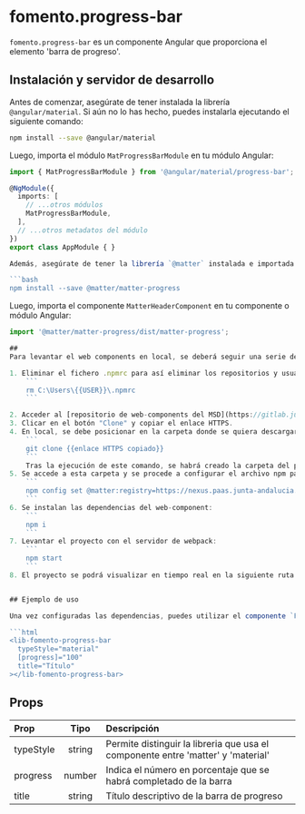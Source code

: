 # fomento.progress-bar

`fomento.progress-bar` es un componente Angular que proporciona el elemento 'barra de progreso'.

## Instalación y servidor de desarrollo

Antes de comenzar, asegúrate de tener instalada la librería `@angular/material`. Si aún no lo has hecho, puedes instalarla ejecutando el siguiente comando:

```bash
npm install --save @angular/material
```

Luego, importa el módulo `MatProgressBarModule` en tu módulo Angular:

````typescript
import { MatProgressBarModule } from '@angular/material/progress-bar';

@NgModule({
  imports: [
    // ...otros módulos
    MatProgressBarModule,
  ],
  // ...otros metadatos del módulo
})
export class AppModule { }

Además, asegúrate de tener la librería `@matter` instalada e importada. Puedes instalarla ejecutando:

```bash
npm install --save @matter/matter-progress
````

Luego, importa el componente `MatterHeaderComponent` en tu componente o módulo Angular:

````typescript
import '@matter/matter-progress/dist/matter-progress';

##
Para levantar el web components en local, se deberá seguir una serie de pasos en el orden correcto, ya que sino no se podrá iniciar correctamente. Los pasos que se deben seguir son los siguientes:

1. Eliminar el fichero .npmrc para así eliminar los repositorios y usuarios almacenados y actualizarlos con los datos necesarios correctos.
    ```
    rm C:\Users\{{USER}}\.npmrc
    ```

2. Acceder al [repositorio de web-components del MSD](https://gitlab.juntadeandalucia.es/pt-exp-webcomponents) y seleccionar el que se necesite.
3. Clicar en el botón "Clone" y copiar el enlace HTTPS.
4. En local, se debe posicionar en la carpeta donde se quiera descargar el web-component y abrir una consola de comandos. A continuación, ejecutar el siguiente:
    ```
    git clone {{enlace HTTPS copiado}}
    ```
    Tras la ejecución de este comando, se habrá creado la carpeta del proyecto web-component que se ha seleccionado.
5. Se accede a esta carpeta y se procede a configurar el archivo npm para acceder a los átomos que conforman la molécula:
    ```
    npm config set @matter:registry=https://nexus.paas.junta-andalucia.es/repository/msd.npm-private/
    ```
6. Se instalan las dependencias del web-component:
    ```
    npm i
    ```
7. Levantar el proyecto con el servidor de webpack:
    ```
    npm start
    ```
8. El proyecto se podrá visualizar en tiempo real en la siguiente ruta: [http://localhost:3000/](http://localhost:3000/)


## Ejemplo de uso

Una vez configuradas las dependencias, puedes utilizar el componente `FomentoProgressBar` en tu aplicación Angular. Aquí hay un ejemplo de cómo puedes integrarlo en tu plantilla:

```html
<lib-fomento-progress-bar
  typeStyle="material"
  [progress]="100"
  title="Título"
></lib-fomento-progress-bar>
````

## Props

| Prop      |  Tipo  | Descripción                                                                      |
| :-------- | :----: | :------------------------------------------------------------------------------- |
| typeStyle | string | Permite distinguir la libreria que usa el componente entre 'matter' y 'material' |
| progress  | number | Indica el número en porcentaje que se habrá completado de la barra               |
| title     | string | Título descriptivo de la barra de progreso                                       |
